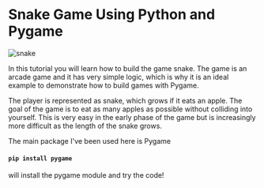 # Snake Game Using Python and Pygame
![snake](https://user-images.githubusercontent.com/33306398/43038106-81ad0cda-8d31-11e8-9386-3746a3c18cc6.png)

In this tutorial you will learn how to build the game snake.  The game is an arcade game and it has very simple logic, which is why it is an ideal example to demonstrate how to build games with Pygame.

The player is represented as snake, which grows if it eats an apple. The goal of the game is to eat as many apples as possible without colliding into yourself.  This is very easy in the early phase of the game but is increasingly more difficult as the length of the snake grows.

The main package I've been used here is Pygame

#### `pip install pygame`
will install the pygame module and try the code!
